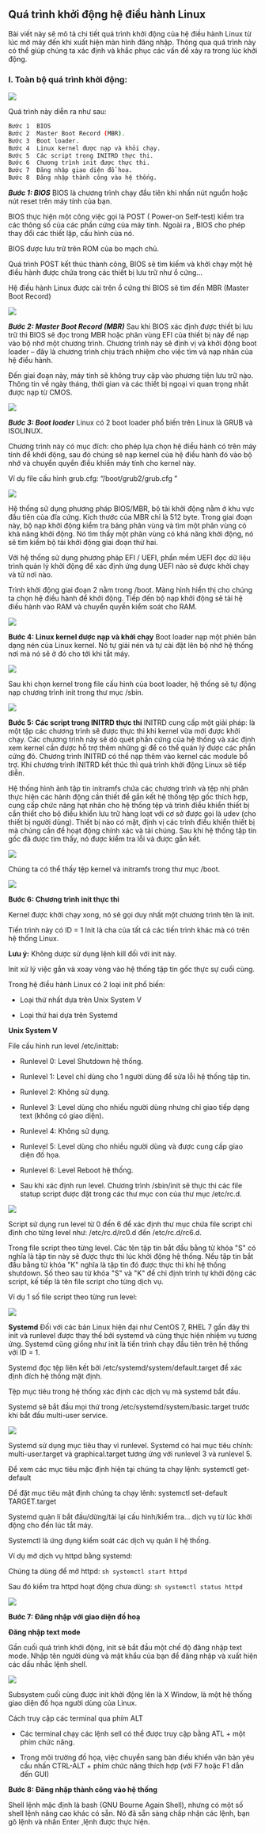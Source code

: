 ## Quá trình khởi động hệ điều hành Linux
Bài viết này sẽ mô tả chi tiết quá trình khởi động của hệ điều hành Linux từ lúc mở máy đến khi xuất hiện màn hình đăng nhập. Thông qua quá trình này có thể giúp chúng ta xác định và khắc phục các vấn đề xảy ra trong lúc khởi động.
### I. Toàn bộ quá trình khởi động:
<img src="https://blogd.net/linux/qua-trinh-khoi-dong-he-dieu-hanh-linux/img/qua-trinh-khoi-dong-linux.png">

Quá trình này diễn ra như sau:

```sh
Bước 1	BIOS
Bước 2	Master Boot Record (MBR).
Bước 3	Boot loader.
Bước 4	Linux kernel được nạp và khỏi chạy.
Bước 5	Các script trong INITRD thực thi.
Bước 6	Chương trình init được thực thi.
Bước 7	Đăng nhập giao diện đồ hoạ.
Bước 8	Đăng nhập thành công vào hệ thống.
```
***Bước 1: BIOS***
BIOS là chương trình chạy đầu tiên khi nhấn nút nguồn hoặc nút reset trên máy tính của bạn.

BIOS thực hiện một công việc gọi là POST ( Power-on Self-test) kiểm tra các thông số của các phần cứng của máy tính. Ngoài ra , BIOS cho phép thay đổi các thiết lập, cấu hình của nó.

BIOS được lưu trữ trên ROM của bo mạch chủ.

Quá trình POST kết thúc thành công, BIOS sẽ tìm kiếm và khởi chạy một hệ điều hành được chứa trong các thiết bị lưu trữ như ổ cứng…

Hệ điều hành Linux được cài trên ổ cứng thì BIOS sẽ tìm đến MBR (Master Boot Record)

<img src="https://blogd.net/linux/qua-trinh-khoi-dong-he-dieu-hanh-linux/img/qua-trinh-boot-linux-giai-doan-BIOS.png">

***Bước 2: Master Boot Record (MBR)***
Sau khi BIOS xác định được thiết bị lưu trữ thì BIOS sẽ đọc trong MBR hoặc phân vùng EFI của thiết bị này để nạp vào bộ nhớ một chương trình. Chương trình này sẽ định vị và khởi động boot loader – đây là chương trình chịu trách nhiệm cho việc tìm và nạp nhân của hệ điều hành.

Đến giai đoạn này, máy tính sẽ không truy cập vào phương tiện lưu trữ nào. Thông tin về ngày tháng, thời gian và các thiết bị ngoại vi quan trọng nhất được nạp từ CMOS.

<img src="https://blogd.net/linux/qua-trinh-khoi-dong-he-dieu-hanh-linux/img/qua-trinh-boot-linux-giai-doan-Master-Boot-Record.png">

***Bước 3: Boot loader***
Linux có 2 boot loader phổ biến trên Linux là GRUB và ISOLINUX.

Chương trình này có mục đích: cho phép lựa chọn hệ điều hành có trên máy tính để khởi động, sau đó chúng sẽ nạp kernel của hệ điều hành đó vào bộ nhớ và chuyển quyền điều khiển máy tính cho kernel này.

Ví dụ file cấu hình grub.cfg: “/boot/grub2/grub.cfg ”

<img src="https://blogd.net/linux/qua-trinh-khoi-dong-he-dieu-hanh-linux/img/file-cau-hinh-grub.cfg.png">

Hệ thống sử dụng phương pháp BIOS/MBR, bộ tải khởi động nằm ở khu vực đầu tiên của đĩa cứng. Kích thước của MBR chỉ là 512 byte. Trong giai đoạn này, bộ nạp khởi động kiểm tra bảng phân vùng và tìm một phân vùng có khả năng khởi động. Nó tìm thấy một phân vùng có khả năng khởi động, nó sẽ tìm kiếm bộ tải khởi động giai đoạn thứ hai.

Với hệ thống sử dụng phương pháp EFI / UEFI, phần mềm UEFI đọc dữ liệu trình quản lý khởi động để xác định ứng dụng UEFI nào sẽ được khởi chạy và từ nơi nào.

Trình khởi động giai đoạn 2 nằm trong /boot. Màng hình hiển thị cho chúng ta chọn hệ điều hành để khởi động. Tiếp đến bộ nạp khởi động sẽ tải hệ điều hành vào RAM và chuyển quyền kiểm soát cho RAM.

<img src="https://blogd.net/linux/qua-trinh-khoi-dong-he-dieu-hanh-linux/img/qua-trinh-boot-linux-giai-doan-Boot-Loader-chi-tiet.png">

**Bước 4: Linux kernel được nạp và khởi chạy**
Boot loader nạp một phiên bản dạng nén của Linux kernel. Nó tự giải nén và tự cài đặt lên bộ nhớ hệ thống nơi mà nó sẽ ở đó cho tới khi tắt máy.

<img src="https://blogd.net/linux/qua-trinh-khoi-dong-he-dieu-hanh-linux/img/qua-trinh-boot-linux-kernel-vao-file-sbin.png">

Sau khi chọn kernel trong file cấu hình của boot loader, hệ thống sẽ tự động nạp chương trình init trong thư mục /sbin.

<img src="https://blogd.net/linux/qua-trinh-khoi-dong-he-dieu-hanh-linux/img/qua-trinh-boot-linux-kernel.png">

**Bước 5: Các script trong INITRD thực thi**
INITRD cung cấp một giải pháp: là một tập các chương trình sẽ được thực thi khi kernel vừa mới được khởi chạy. Các chương trình này sẽ dò quét phần cứng của hệ thống và xác định xem kernel cần được hỗ trợ thêm những gì để có thể quản lý được các phần cứng đó. Chương trình INITRD có thể nạp thêm vào kernel các module bổ trợ. Khi chương trình INITRD kết thúc thì quá trình khởi động Linux sẽ tiếp diễn.

Hệ thống hình ảnh tập tin initramfs chứa các chương trình và tệp nhị phân thực hiện các hành động cần thiết để gắn kết hệ thống tệp gốc thích hợp, cung cấp chức năng hạt nhân cho hệ thống tệp và trình điều khiển thiết bị cần thiết cho bộ điều khiển lưu trữ hàng loạt với cơ sở được gọi là udev (cho thiết bị người dùng). Thiết bị nào có mặt, định vị các trình điều khiển thiết bị mà chúng cần để hoạt động chính xác và tải chúng. Sau khi hệ thống tập tin gốc đã được tìm thấy, nó được kiểm tra lỗi và được gắn kết.

<img src="https://blogd.net/linux/qua-trinh-khoi-dong-he-dieu-hanh-linux/img/qua-trinh-boot-linux-giai-doan-dia-ram-Initial.png">

Chúng ta có thể thấy tệp kernel và initramfs trong thư mục /boot.

<img src="https://blogd.net/linux/qua-trinh-khoi-dong-he-dieu-hanh-linux/img/file-initramfs.png">

**Bước 6: Chương trình init thực thi**

Kernel được khởi chạy xong, nó sẽ gọi duy nhất một chương trình tên là init.

Tiến trình này có ID = 1 Init là cha của tất cả các tiến trình khác mà có trên hệ thống Linux.

**Lưu ý:** Không dược sử dụng lệnh kill đối với init này.

Init xử lý việc gắn và xoay vòng vào hệ thống tập tin gốc thực sự cuối cùng.

Trong hệ điều hành Linux có 2 loại init phổ biến:

- Loại thứ nhất dựa trên Unix System V

- Loại thứ hai dựa trên Systemd

**Unix System V**

File cấu hình run level /etc/inittab:

- Runlevel 0: Level Shutdown hệ thống.

- Runlevel 1: Level chỉ dùng cho 1 người dùng để sửa lỗi hệ thống tập tin.

- Runlevel 2: Không sử dụng.

- Runlevel 3: Level dùng cho nhiều người dùng nhưng chỉ giao tiếp dạng text (không có giao diện).

- Runlevel 4: Không sử dụng.
- Runlevel 5: Level dùng cho nhiều người dùng và được cung cấp giao diện đồ họa.

- Runlevel 6: Level Reboot hệ thống.

- Sau khi xác định run level. Chương trình /sbin/init sẽ thực thi các file statup script được đặt trong các thư mục con của thư mục /etc/rc.d.

<img src="https://blogd.net/linux/qua-trinh-khoi-dong-he-dieu-hanh-linux/img/file-startup-script.png">

Script sử dụng run level từ 0 đến 6 để xác định thư mục chứa file script chỉ định cho từng level như: /etc/rc.d/rc0.d đến /etc/rc.d/rc6.d.

Trong file script theo từng level. Các tên tập tin bắt đầu bằng từ khóa "S" có nghĩa là tập tin này sẽ được thực thi lúc khởi động hệ thống. Nếu tập tin bắt đầu bằng từ khóa "K" nghĩa là tập tin đó được thực thi khi hệ thống shutdown. Số theo sau từ khóa "S" và "K" để chỉ định trình tự khởi động các script, kế tiếp là tên file script cho từng dịch vụ.

Ví dụ 1 số file script theo từng run level:

<img src="https://blogd.net/linux/qua-trinh-khoi-dong-he-dieu-hanh-linux/img/file-script-theo-lelvel.png">

**Systemd**
Đối với các bản Linux hiện đại như CentOS 7, RHEL 7 gần đây thì init và runlevel được thay thế bởi systemd và cũng thực hiện nhiệm vụ tương ứng. Systemd cũng giống như init là tiến trình chạy đầu tiên trên hệ thống với ID = 1.

Systemd đọc tệp liên kết bởi /etc/systemd/system/default.target để xác định đích hệ thống mặt định.

Tệp mục tiêu trong hệ thống xác định các dịch vụ mà systemd bắt đầu.

Systemd sẽ bắt đầu mọi thứ trong /etc/systemd/system/basic.target trước khi bắt đầu multi-user service.


<img src="https://blogd.net/linux/qua-trinh-khoi-dong-he-dieu-hanh-linux/img/file-systemd.png">


Systemd sử dụng mục tiêu thay vì runlevel. Systemd có hai mục tiêu chính: multi-user.target và graphical.target tương ứng với runlevel 3 và runlevel 5.

Để xem các mục tiêu mặc định hiện tại chúng ta chạy lệnh: systemctl get-default

Để đặt mục tiêu mặt định chúng ta chạy lênh: systemctl set-default TARGET.target

Systemd quản lí bắt đầu/dừng/tải lại cấu hình/kiểm tra… dịch vụ từ lúc khởi động cho đến lúc tắt máy.

Systemctl là ứng dụng kiểm soát các dịch vụ quản lí hệ thống.

Ví dụ mở dịch vụ httpd bằng systemd:

Chúng ta dùng để mở httpd: ```sh systemctl start httpd ```

Sau đó kiểm tra httpd hoạt động chưa dùng:  ```sh systemctl status httpd ```

<img src="https://blogd.net/linux/qua-trinh-khoi-dong-he-dieu-hanh-linux/img/file-kich-hoat-httpd.png">

**Bước 7: Đăng nhập với giao diện đồ hoạ**

**Đăng nhập text mode**

Gần cuối quá trình khởi động, init sẽ bắt đầu một chế độ đăng nhập text mode. Nhập tên người dùng và mật khẩu của bạn để đăng nhập và xuất hiện các dấu nhắc lệnh shell.

<img src="https://blogd.net/linux/qua-trinh-khoi-dong-he-dieu-hanh-linux/img/qua-trinh-boot-linux-giai-doan-Text-Mode-Login.png">

Subsystem cuối cùng được init khởi động lên là X Window, là một hệ thống giao diện đồ họa người dùng của Linux.

Cách truy cập các terminal qua phím ALT

- Các terminal chạy các lệnh sell có thể được truy cập bằng ATL + một phím chức năng.

- Trong môi trường đồ họa, việc chuyển sang bàn điều khiển văn bản yêu cầu nhấn CTRL-ALT + phím chức năng thích hợp (với F7 hoặc F1 dẫn đến GUI)

**Bước 8: Đăng nhập thành công vào hệ thống**

Shell lệnh mặc định là bash (GNU Bourne Again Shell), nhưng có một số shell lệnh nâng cao khác có sẵn. Nó đã sẵn sàng chấp nhận các lệnh, bạn gõ lệnh và nhấn Enter ,lệnh được thực hiện.








